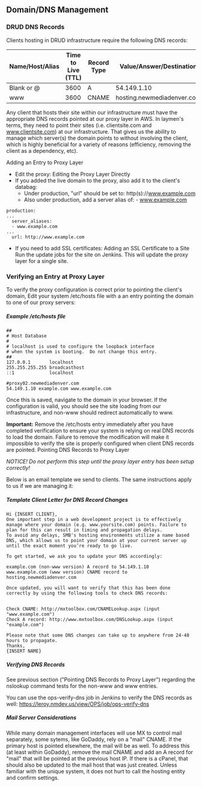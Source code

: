 ## Domain/DNS Management
### DRUD DNS Records

Clients hosting in DRUD infrastructure require the following DNS records:

Name/Host/Alias | Time to Live (TTL) | Record Type | Value/Answer/Destination
------------ | ------------- | ----------- | ------------------------
Blank or @ | 3600 | A | 54.149.1.10
www | 3600 | CNAME | hosting.newmediadenver.com

Any client that hosts their site within our infrastructure must have the appropriate DNS records pointed at our proxy layer in AWS. In laymen's terms, they need to point their sites (i.e. clientsite.com and www.clientsite.com) at our infrastructure. That gives us the ability to manage which server(s) the domain points to without involving the client, which is highly beneficial for a variety of reasons (efficiency, removing the client as a dependency, etc).

Adding an Entry to Proxy Layer

* Edit the proxy: Editing the Proxy Layer Directly
* If you added the live domain to the proxy, also add it to the client's databag:
	* Under production, "url" should be set to: http(s)://www.example.com
	* Also under production, add a server alias of: - www.example.com
	
```
production:
...
  server_aliases:
  - www.example.com
...
  url: http://www.example.com
```

* If you need to add SSL certificates: Adding an SSL Certificate to a Site
Run the update jobs for the site on Jenkins. This will update the proxy layer for a single site.

### Verifying an Entry at Proxy Layer
To verify the proxy configuration is correct prior to pointing the client's domain, Edit your system /etc/hosts file with a an entry pointing the domain to one of our proxy servers:

##### Example /etc/hosts file
	##
	# Host Database
	#
	# localhost is used to configure the loopback interface
	# when the system is booting.  Do not change this entry.
	##
	127.0.0.1       localhost
	255.255.255.255 broadcasthost
	::1             localhost
 
	#proxy02.newmediadenver.com
	54.149.1.10 example.com www.example.com

Once this is saved, navigate to the domain in your browser. If the configuration is valid, you should see the site loading from our infrastructure, and non-www should redirect automatically to www.

**Important:** Remove the /etc/hosts entry immediately after you have completed verification to ensure your system is relying on real DNS records to load the domain. Failure to remove the modification will make it impossible to verify the site is properly configured when client DNS records are pointed.
Pointing DNS Records to Proxy Layer

*NOTICE! Do not perform this step until the proxy layer entry has been setup correctly!*

Below is an email template we send to clients. The same instructions apply to us if we are managing it:

##### Template Client Letter for DNS Record Changes
```
Hi {INSERT CLIENT},
One important step in a web development project is to effectively manage where your domain (e.g. www.yoursite.com) points. Failure to plan for this can result in timing and propagation delays.
To avoid any delays, SMB's hosting environments utilize a name based DNS, which allows us to point your domain at your current server up until the exact moment you’re ready to go live.
 
To get started, we ask you to update your DNS accordingly:
 
example.com (non-www version) A record to 54.149.1.10
www.example.com (www version) CNAME record to hosting.newmediadenver.com
 
Once updated, you will want to verify that this has been done correctly by using the following tools to check DNS records:
 
 
Check CNAME: http://mxtoolbox.com/CNAMELookup.aspx (input "www.example.com")
Check A record: http://www.mxtoolbox.com/DNSLookup.aspx (input "example.com")
 
Please note that some DNS changes can take up to anywhere from 24-48 hours to propagate.
Thanks,
{INSERT NAME} 
```
##### Verifying DNS Records

See previous section ("Pointing DNS Records to Proxy Layer") regarding the nslookup command tests for the non-www and www entries.

You can use the ops-verify-dns job in Jenkins to verify the DNS records as well: https://leroy.nmdev.us/view/OPS/job/ops-verify-dns

##### Mail Server Considerations

While many domain management interfaces will use MX to control mail separately, some sytems, like GoDaddy, rely on a "mail" CNAME. If the primary host is pointed elsewhere, the mail will be as well. To address this (at least within GoDaddy), remove the mail CNAME and add an A record for "mail" that will be pointed at the previous host IP. If there is a cPanel, that should also be updated to the mail host that was just created. Unless familiar with the unique system, it does not hurt to call the hosting entity and confirm settings.
